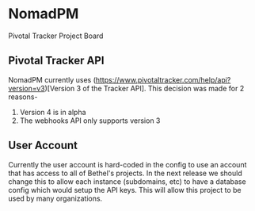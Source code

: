 # NomadPM

Pivotal Tracker Project Board

## Pivotal Tracker API
NomadPM currently uses (https://www.pivotaltracker.com/help/api?version=v3)[Version 3 of the Tracker API].  This decision was made for 2 reasons-
1. Version 4 is in alpha
2. The webhooks API only supports version 3

## User Account
Currently the user account is hard-coded in the config to use an account that has access to all of Bethel's projects.  In the next release
we should change this to allow each instance (subdomains, etc) to have a database config which would setup the API keys.  This will
allow this project to be used by many organizations.